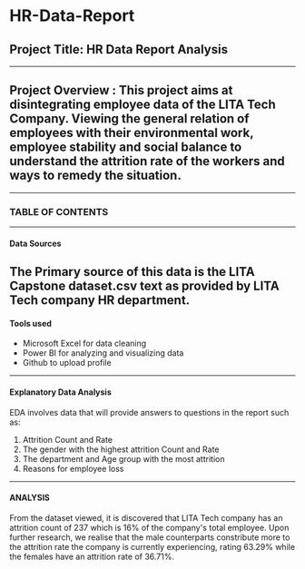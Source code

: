 # HR-Data-Report

## Project Title: HR Data Report Analysis
---------
## Project Overview : This project aims at disintegrating employee data of the LITA Tech Company. Viewing the general relation of employees with their environmental work, employee stability and social balance to understand the attrition rate of the workers and ways to remedy the situation.
--------

### TABLE OF CONTENTS
------

#### Data Sources
The Primary source of this data is the LITA Capstone dataset.csv text as provided by LITA Tech company HR department.
-------

#### Tools used
- Microsoft Excel for data cleaning
- Power BI for analyzing and visualizing data
- Github to upload profile
------

#### Explanatory Data Analysis
EDA involves data that will provide answers to questions in the report such as:
 1. Attrition Count and Rate
 2. The gender with the highest attrition Count and Rate
 3. The department and Age group with the most attrition
 4. Reasons for employee loss
-----------


#### ANALYSIS
From the dataset viewed, it is discovered that LITA Tech company has an attrition count of 237 which is 16% of the company's total employee. Upon further research, we realise that the male counterparts constribute more to the attrition rate the company is currently experiencing, rating 63.29% while the females have an attrition rate of 36.71%.



